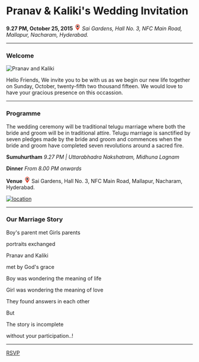 # Pranav & Kaliki's Wedding Invitation
**9.27 PM,  October 25, 2015**
*![location](https://raw.githubusercontent.com/pranavaa/wedding/master/images/location1.png) Sai Gardens, Hall No. 3, NFC Main Road, Mallapur, Nacharam, Hyderabad.*

------------------------

### Welcome

![Pranav and Kaliki](https://raw.github.com/pranavaa/wedding/master/images/WeddingCard.png)

Hello Friends, We invite you to be with us as we begin our new life together on Sunday, October, twenty-fifth two thousand fifteen. We would love to have your gracious presence on this occassion.

------------------------

### Programme

The wedding ceremony will be traditional telugu marriage where both the bride and groom will be in traditional attire. Telugu marriage is sanctified by seven pledges made by the bride and groom and commences when the bride and groom have completed seven revolutions around a sacred fire.

**Sumuhurtham** *9.27 PM | Uttarabhadra Nakshatram, Midhuna Lagnam*

**Dinner**
*From 8.00 PM onwards*

**Venue**
![location](https://raw.githubusercontent.com/pranavaa/wedding/master/images/location1.png) Sai Gardens, Hall No. 3, NFC Main Road, Mallapur, Nacharam, Hyderabad.

[![location](https://maps.googleapis.com/maps/api/staticmap?markers=17.4477674,78.5624098&zoom=14&size=500x300&key=AIzaSyDmIYh1HFP0iewbpZ8jva3RwVAty5NrnH0)](https://goo.gl/maps/CNxWLDL5aP72)

------------------------
 
### Our Marriage Story
 
Boy's parent met Girls parents

portraits exchanged 

Pranav and Kaliki

met by God's grace

Boy was wondering the meaning of life

Girl was wondering the meaning of love

They found answers in each other

But

The story is incomplete

without your participation..!

------------------------

[RSVP](https://github.com/pranavaa/wedding/issues)
